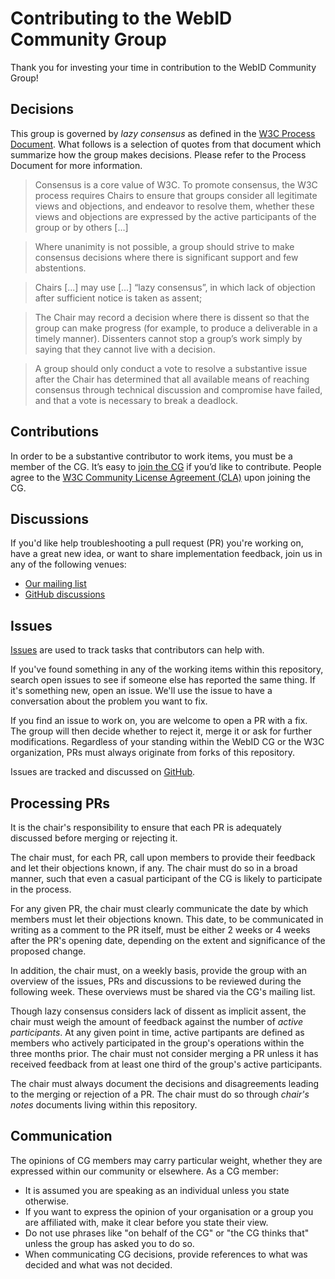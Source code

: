 
# Contributing to the WebID Community Group

Thank you for investing your time in contribution to the WebID Community Group!

## Decisions

This group is governed by _lazy consensus_ as defined in the [W3C Process 
Document](https://www.w3.org/Consortium/Process/#decisions). What follows is
a selection of quotes from that document which summarize how the group makes
decisions. Please refer to the Process Document for more information.

> Consensus is a core value of W3C. To promote consensus, the W3C process
> requires Chairs to ensure that groups consider all legitimate views and
> objections, and endeavor to resolve them, whether these views and objections
> are expressed by the active participants of the group or by others [...]

> Where unanimity is not possible, a group should strive to make consensus
> decisions where there is significant support and few abstentions.

> Chairs [...] may use [...] “lazy consensus”, in which lack of objection after
> sufficient notice is taken as assent;

> The Chair may record a decision where there is dissent so that the group can
> make progress (for example, to produce a deliverable in a timely manner). 
> Dissenters cannot stop a group’s work simply by saying that they cannot live 
> with a decision. 

> A group should only conduct a vote to resolve a substantive issue after the
> Chair has determined that all available means of reaching consensus through 
> technical discussion and compromise have failed, and that a vote is necessary 
> to break a deadlock.

## Contributions

In order to be a substantive contributor to work items, you must be a member of
the CG. It’s easy to [join the CG](https://www.w3.org/community/webid/join) if
you’d like to contribute. People agree to the [W3C Community License Agreement
(CLA)](http://www.w3.org/community/about/agreements/cla/) upon joining the CG.

## Discussions

If you'd like help troubleshooting a pull request (PR) you're working on, have a
great new idea, or want to share implementation feedback, join us in any of the
following venues:

- [Our mailing list](https://lists.w3.org/Archives/Public/public-webid/)
- [GitHub discussions](https://github.com/w3c/WebID/discussions)

## Issues

[Issues](https://docs.github.com/en/github/managing-your-work-on-github/about-issues)
are used to track tasks that contributors can help with.

If you've found something in any of the working items within this repository,
search open issues to see if someone else has reported the same thing. If it's
something new, open an issue. We'll use the issue to have a conversation about
the problem you want to fix.

If you find an issue to work on, you are welcome to open a PR with a fix.
The group will then decide whether to reject it, merge it or ask for further
modifications. Regardless of your standing within the WebID CG or the W3C 
organization, PRs must always originate from forks of this repository.

Issues are tracked and discussed on [GitHub](https://github.com/w3c/WebID/issues).

## Processing PRs

It is the chair's responsibility to ensure that each PR is adequately discussed
before merging or rejecting it.

The chair must, for each PR, call upon members to provide their feedback and
let their objections known, if any. The chair must do so in a broad manner,
such that even a casual participant of the CG is likely to participate in the
process. 

For any given PR, the chair must clearly communicate the date by which members
must let their objections known. This date, to be communicated in writing as a
comment to the PR itself, must be either 2 weeks or 4 weeks after the PR's
opening date, depending on the extent and significance of the proposed change.

In addition, the chair must, on a weekly basis, provide the group with an
overview of the issues, PRs and discussions to be reviewed during the following
week. These overviews must be shared via the CG's mailing list.

Though lazy consensus considers lack of dissent as implicit assent, the chair
must weigh the amount of feedback against the number of _active participants_.
At any given point in time, active partipants are defined as members who
actively participated in the group's operations within the three months prior.
The chair must not consider merging a PR unless it has received feedback from
at least one third of the group's active participants.

The chair must always document the decisions and disagreements leading to the
merging or rejection of a PR. The chair must do so through _chair's notes_
documents living within this repository.

## Communication

The opinions of CG members may carry particular weight, whether they are
expressed within our community or elsewhere. As a CG member:

* It is assumed you are speaking as an individual unless you state otherwise.
* If you want to express the opinion of your organisation or a group you are
  affiliated with, make it clear before you state their view.
* Do not use phrases like "on behalf of the CG" or "the CG thinks that" unless
  the group has asked you to do so.
* When communicating CG decisions, provide references to what was decided and
  what was not decided.
